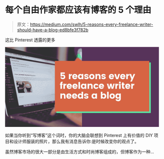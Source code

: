 # 每个自由作家都应该有博客的 5 个理由

> 原文：<https://medium.com/swlh/5-reasons-every-freelance-writer-should-have-a-blog-ed8bfe3f782b>

这比 Pinterest 透露的更多

![](img/ca2916cb56dcf0c391c956c9f2e37a34.png)

如果当你听到“写博客”这个词时，你的大脑会联想到 Pinterest 上有价值的 DIY 项目和设计师服装的照片，那么我有消息告诉你:是时候改变你的观点了。

虽然博客市场的很大一部分是由生活方式和时尚博客组成的，但博客作为一种…